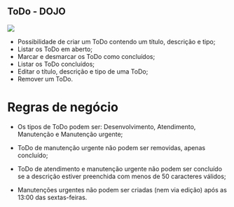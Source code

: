 ## ToDo - DOJO

![](https://i.imgur.com/OvMZBs9.jpg)

- Possibilidade de criar um ToDo contendo um título, descrição e tipo;
- Listar os ToDo em aberto;
- Marcar e desmarcar os ToDo como concluídos;
- Listar os ToDo concluídos;
- Editar o título, descrição e tipo de uma ToDo;
- Remover um ToDo.

# Regras de negócio
- Os tipos de ToDo podem ser: Desenvolvimento, Atendimento, Manutenção e Manutenção urgente;

- ToDo de manutenção urgente não podem ser removidas, apenas concluído;

- ToDo de atendimento e manutenção urgente não podem ser concluído se a descrição estiver preenchida com menos de 50 caracteres válidos;

- Manutenções urgentes não podem ser criadas (nem via edição) após as 13:00 das sextas-feiras.
